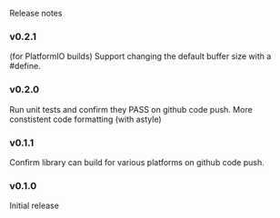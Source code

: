 Release notes

### v0.2.1
(for PlatformIO builds) Support changing the default buffer size with a #define.

### v0.2.0
Run unit tests and confirm they PASS on github code push.
More constistent code formatting (with astyle)

### v0.1.1
Confirm library can build for various platforms on github code push.

### v0.1.0
Initial release
 
